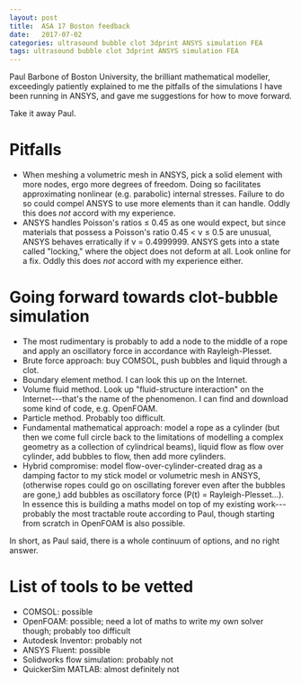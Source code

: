 ```yaml
---
layout: post
title:  ASA 17 Boston feedback
date:   2017-07-02
categories: ultrasound bubble clot 3dprint ANSYS simulation FEA
tags: ultrasound bubble clot 3dprint ANSYS simulation FEA
---
```

Paul Barbone of Boston University, the brilliant mathematical modeller, exceedingly patiently explained to me the pitfalls of the simulations I have been running in ANSYS, and gave me suggestions for how to move forward.

Take it away Paul.

# Pitfalls
- When meshing a volumetric mesh in ANSYS, pick a solid element with more nodes, ergo more degrees of freedom. Doing so facilitates approximating nonlinear (e.g. parabolic) internal stresses. Failure to do so could compel ANSYS to use more elements than it can handle.  Oddly this does *not* accord with my experience.
- ANSYS handles Poisson's ratios &le; 0.45 as one would expect, but since materials that possess a Poisson's ratio 0.45 < &nu; &le; 0.5 are unusual, ANSYS behaves erratically if &nu; = 0.4999999. ANSYS gets into a state called "locking," where the object does not deform at all. Look online for a fix. Oddly this does *not* accord with my experience either.

# Going forward towards clot-bubble simulation
- The most rudimentary is probably to add a node to the middle of a rope and apply an oscillatory force in accordance with Rayleigh-Plesset.
- Brute force approach: buy COMSOL, push bubbles and liquid through a clot.
- Boundary element method. I can look this up on the Internet.
- Volume fluid method. Look up "fluid-structure interaction" on the Internet---that's the name of the phenomenon. I can find and download some kind of code, e.g. OpenFOAM.
- Particle method. Probably too difficult.
- Fundamental mathematical approach: model a rope as a cylinder (but then we come full circle back to the limitations of modelling a complex geometry as a collection of cylindrical beams), liquid flow as flow over cylinder, add bubbles to flow, then add more cylinders.
- Hybrid compromise: model flow-over-cylinder-created drag as a damping factor to my stick model or volumetric mesh in ANSYS, (otherwise ropes could go on oscillating forever even after the bubbles are gone,) add bubbles as oscillatory force (P(t) = Rayleigh-Plesset...). In essence this is building a maths model on top of my existing work---probably the most tractable route according to Paul, though starting from scratch in OpenFOAM is also possible.

In short, as Paul said, there is a whole continuum of options, and no right answer.

# List of tools to be vetted
- COMSOL: possible
- OpenFOAM: possible; need a lot of maths to write my own solver though; probably too difficult
- Autodesk Inventor: probably not
- ANSYS Fluent: possible
- Solidworks flow simulation: probably not
- QuickerSim MATLAB: almost definitely not
